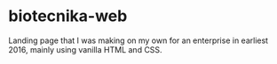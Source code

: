 # biotecnika-web
Landing page that I was making on my own for an enterprise in earliest 2016, mainly using vanilla HTML and CSS.

